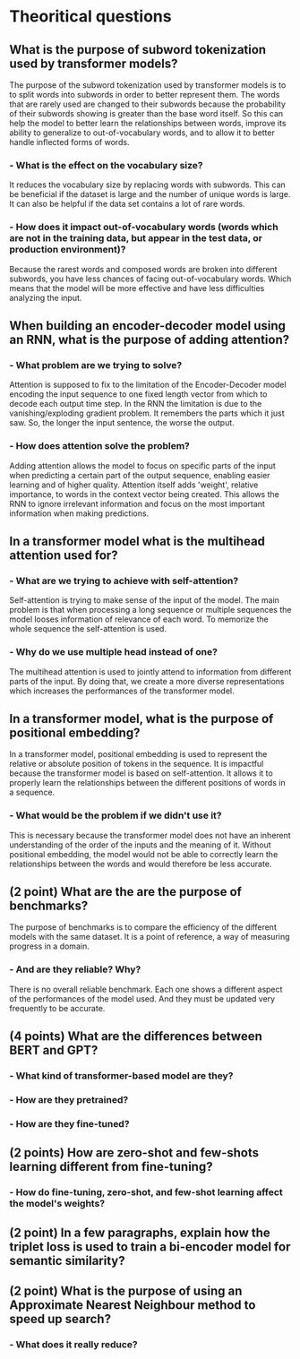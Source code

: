 # Theoritical questions

## **What is the purpose of subword tokenization used by transformer models?**

The purpose of the subword tokenization used by transformer models is to to split words into subwords in order to better represent them. The words that are rarely used are changed to their subwords because the probability of their subwords showing is greater than the base word itself. So this can help the model to better learn the relationships between words, improve its ability to generalize to out-of-vocabulary words, and to allow it to better handle inflected forms of words.

### - What is the effect on the vocabulary size?

It reduces the vocabulary size by replacing words with subwords. This can be beneficial if the dataset is large and the number of unique words is large. It can also be helpful if the data set contains a lot of rare words.

### - How does it impact out-of-vocabulary words (words which are not in the training data, but appear in the test data, or production environment)?

Because the rarest words and composed words are broken into different subwords, you have less chances of facing out-of-vocabulary words. Which means that the model will be more effective and have less difficulties analyzing the input.

## **When building an encoder-decoder model using an RNN, what is the purpose of adding attention?**

### - What problem are we trying to solve?

Attention is supposed to fix to the limitation of the Encoder-Decoder model encoding the input sequence to one fixed length vector from which to decode each output time step. In the RNN the limitation is due to the vanishing/exploding gradient problem. It remembers the parts which it just saw. So, the longer the input sentence, the worse the output.

### - How does attention solve the problem?

Adding attention allows the model to focus on specific parts of the input when predicting a certain part of the output sequence, enabling easier learning and of higher quality. Attention itself adds 'weight', relative importance, to words in the context vector being created. This allows the RNN to ignore irrelevant information and focus on the most important information when making predictions.

## **In a transformer model what is the multihead attention used for?**

### - What are we trying to achieve with self-attention?

Self-attention is trying to make sense of the input of the model. The main problem is that when processing a long sequence or multiple sequences the model looses information of relevance of each word. To memorize the whole sequence the self-attention is used.

### - Why do we use multiple head instead of one?

The multihead attention is used to jointly attend to information from different parts of the input. By doing that, we create a more diverse representations which increases the performances of the transformer model.

## **In a transformer model, what is the purpose of positional embedding?**

In a transformer model, positional embedding is used to represent the relative or absolute position of tokens in the sequence. It is impactful because the transformer model is based on self-attention. It allows it to properly learn the relationships between the different positions of words in a sequence.

### - What would be the problem if we didn't use it?

This is necessary because the transformer model does not have an inherent understanding of the order of the inputs and the meaning of it. Without positional embedding, the model would not be able to correctly learn the relationships between the words and would therefore be less accurate.

## (2 point) **What are the are the purpose of benchmarks?**

The purpose of benchmarks is to compare the efficiency of the different models with the same dataset. It is a point of reference, a way of measuring progress in a domain.

### - And are they reliable? Why?

There is no overall reliable benchmark. Each one shows a different aspect of the performances of the model used. And they must be updated very frequently to be accurate.

## (4 points) **What are the differences between BERT and GPT?**

### - What kind of transformer-based model are they?

### - How are they pretrained?

### - How are they fine-tuned?

## (2 points) **How are zero-shot and few-shots learning different from fine-tuning?**

### - How do fine-tuning, zero-shot, and few-shot learning affect the model's weights?

## (2 point) **In a few paragraphs, explain how the triplet loss is used to train a bi-encoder model for semantic similarity?**

## (2 point) **What is the purpose of using an Approximate Nearest Neighbour method to speed up search?**

### - What does it really reduce?
